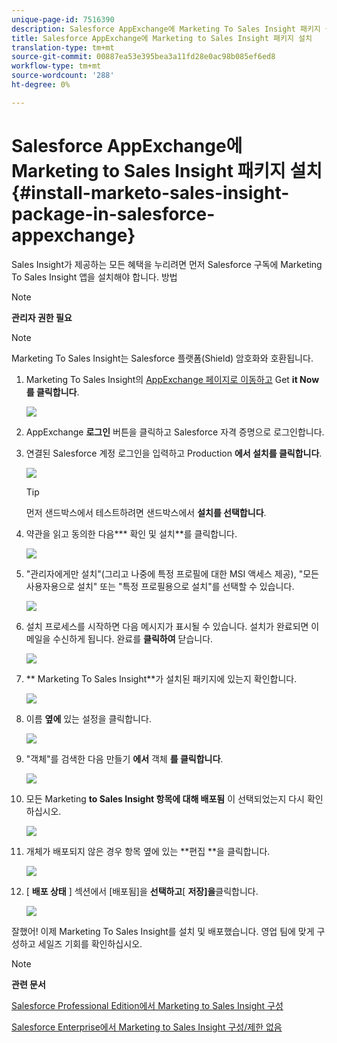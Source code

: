 ```yaml
---
unique-page-id: 7516390
description: Salesforce AppExchange에 Marketing To Sales Insight 패키지 설치 - Marketing Docs - 제품 설명서
title: Salesforce AppExchange에 Marketing to Sales Insight 패키지 설치
translation-type: tm+mt
source-git-commit: 00887ea53e395bea3a11fd28e0ac98b085ef6ed8
workflow-type: tm+mt
source-wordcount: '288'
ht-degree: 0%

---
```



# Salesforce AppExchange에 Marketing to Sales Insight 패키지 설치 {#install-marketo-sales-insight-package-in-salesforce-appexchange}

Sales Insight가 제공하는 모든 혜택을 누리려면 먼저 Salesforce 구독에 Marketing To Sales Insight 앱을 설치해야 합니다. 방법

>[!NOTE]
>
>**관리자 권한 필요**

>[!NOTE]
>
>Marketing To Sales Insight는 Salesforce 플랫폼(Shield) 암호화와 호환됩니다.

1. Marketing To Sales Insight의 [AppExchange 페이지로 이동하고](http://appexchange.salesforce.com/listingDetail?listingId=a0N30000001SVZmEAO) Get **it Now를 클릭합니다**.

   ![](assets/one.png)

1. AppExchange **로그인** 버튼을 클릭하고 Salesforce 자격 증명으로 로그인합니다.
1. 연결된 Salesforce 계정 로그인을 입력하고 Production **에서 설치를 클릭합니다**.

   ![](assets/three.png)

   >[!TIP]
   >
   >먼저 샌드박스에서 테스트하려면 샌드박스에서 **설치를 선택합니다**.

1. 약관을 읽고 동의한 다음*** 확인 및 설치**를 클릭합니다.

   ![](assets/four.png)

1. &quot;관리자에게만 설치&quot;(그리고 나중에 특정 프로필에 대한 MSI 액세스 제공), &quot;모든 사용자용으로 설치&quot; 또는 &quot;특정 프로필용으로 설치&quot;를 선택할 수 있습니다.

   ![](assets/five.png)

1. 설치 프로세스를 시작하면 다음 메시지가 표시될 수 있습니다. 설치가 완료되면 이메일을 수신하게 됩니다. 완료를 **클릭하여** 닫습니다.

   ![](assets/six.png)

1. ** Marketing To Sales Insight**가 설치된 패키지에 있는지 확인합니다.

   ![](assets/seven.png)

1. 이름 **옆에** 있는 설정을 클릭합니다.

   ![](assets/image2015-5-22-14-3a40-3a39.png)

1. &quot;객체&quot;를 검색한 다음 만들기 **에서** 객체 **를 클릭합니다**.

   ![](assets/image2015-5-22-14-3a42-3a7.png)

1. 모든 Marketing **to Sales Insight 항목에 대해 배포됨** 이 선택되었는지 다시 확인하십시오.

   ![](assets/image2015-5-27-16-3a15-3a58.png)

1. 개체가 배포되지 않은 경우 항목 옆에 있는 **편집 **을 클릭합니다.

   ![](assets/image2014-9-24-17-3a23-3a45.png)

1. [ **배포 상태** ] 섹션에서 [배포됨]을 **선택하고**[ **저장]을**&#x200B;클릭합니다.

   ![](assets/image2014-9-24-17-3a24-3a0.png)

잘했어! 이제 Marketing To Sales Insight를 설치 및 배포했습니다. 영업 팀에 맞게 구성하고 세일즈 기회를 확인하십시오.

>[!NOTE]
>
>**관련 문서**
>
>[Salesforce Professional Edition에서 Marketing to Sales Insight 구성](../../../../product-docs/marketo-sales-insight/msi-for-salesforce/configuration/configure-marketo-sales-insight-in-salesforce-professional-edition.md)
>
>[Salesforce Enterprise에서 Marketing to Sales Insight 구성/제한 없음](../../../../product-docs/marketo-sales-insight/msi-for-salesforce/configuration/configure-marketo-sales-insight-in-salesforce-enterprise-unlimited.md)

